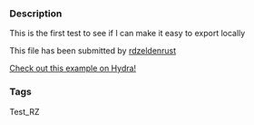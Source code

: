 ### Description 
This is the first test to see if I can make it easy to export locally

This file has been submitted by [rdzeldenrust](https://github.com/rdzeldenrust)

[Check out this example on Hydra!](http://rdzeldenrust.github.io/viewer?owner=rdzeldenrust&fork=hydra&id=Test_RZ)
### Tags 
Test_RZ
